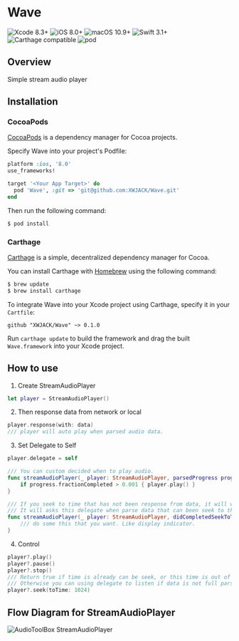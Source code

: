 # Wave

![Xcode 8.3+](https://img.shields.io/badge/Xcode-8.3%2B-blue.svg)
![iOS 8.0+](https://img.shields.io/badge/iOS-8.0%2B-blue.svg)
![macOS 10.9+](https://img.shields.io/badge/macOS-10.9%2B-blue.svg)
![Swift 3.1+](https://img.shields.io/badge/Swift-3.0%2B-orange.svg)
![Carthage compatible](https://img.shields.io/badge/Carthage-compatible-brightgreen.svg)
![pod](https://img.shields.io/badge/pod-v0.1.1-brightgreen.svg)

## Overview

Simple stream audio player

## Installation

### CocoaPods

[CocoaPods](https://cocoapods.org/) is a dependency manager for Cocoa projects.

Specify Wave into your project's Podfile:

```ruby
platform :ios, '8.0'
use_frameworks!

target '<Your App Target>' do
  pod 'Wave', :git => 'git@github.com:XWJACK/Wave.git'
end
```

Then run the following command:

```sh
$ pod install
```

### Carthage

[Carthage](https://github.com/Carthage/Carthage) is a simple, decentralized
dependency manager for Cocoa.

You can install Carthage with [Homebrew](http://brew.sh/) using the following command:

```bash
$ brew update
$ brew install carthage
```

To integrate Wave into your Xcode project using Carthage, specify it in your `Cartfile`:

```ogdl
github "XWJACK/Wave" ~> 0.1.0
```

Run `carthage update` to build the framework and drag the built `Wave.framework` into your Xcode project.

## How to use

1. Create StreamAudioPlayer

```swift
let player = StreamAudioPlayer()
```

2. Then response data from network or local

```swift
player.response(with: data)
/// player will auto play when parsed audio data.
```

3. Set Delegate to Self

```swift
player.delegate = self

/// You can custom decided when to play audio.
func streamAudioPlayer(_ player: StreamAudioPlayer, parsedProgress progress: Progress) {
    if progress.fractionCompleted > 0.001 { player.play() }
}

/// If you seek to time that has not been response from data, it will waiting.
/// It will asks this delegate when parse data that can been seek to this time.
func streamAudioPlayer(_ player: StreamAudioPlayer, didCompletedSeekToTime time: TimeInterval) {
    /// do some this that you want. Like display indicator.
}
```

4. Control

```swift
player?.play()
player?.pause()
player?.stop()
/// Return true if time is already can be seek, or this time is out of range between 0 to duration.
/// Otherwise you can using delegate to listen if data is not full parsed.
player?.seek(toTime: 1024)
```

## Flow Diagram for StreamAudioPlayer

![AudioToolBox StreamAudioPlayer](http://o9omj1fgd.bkt.clouddn.com/blog/Music/images/AudioToolBox_StreamAudioPlayer.png)

